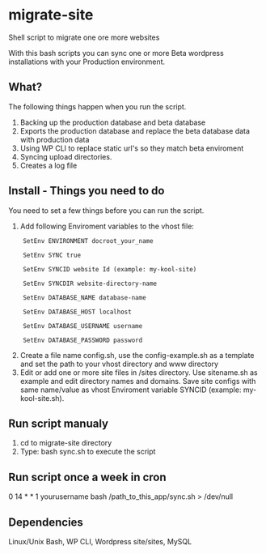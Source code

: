 # migrate-site
Shell script to migrate one ore more websites

With this bash scripts you can sync one or more Beta wordpress installations with your Production environment.

## What?
The following things happen when you run the script.

1. Backing up the production database and beta database
2. Exports the production database and replace the beta database data with production data
3. Using WP CLI to replace static url's so they match beta enviroment
4. Syncing upload directories.
5. Creates a log file

## Install - Things you need to do
You need to set a few things before you can run the script.

1. Add following Enviroment variables to the vhost file:
```
    SetEnv ENVIRONMENT docroot_your_name
  
    SetEnv SYNC true

    SetEnv SYNCID website Id (example: my-kool-site)
  
    SetEnv SYNCDIR website-directory-name
  
    SetEnv DATABASE_NAME database-name
  
    SetEnv DATABASE_HOST localhost
  
    SetEnv DATABASE_USERNAME username
  
    SetEnv DATABASE_PASSWORD password
```
2. Create a file name config.sh, use the config-example.sh as a template and set the path to your vhost directory and www directory
3. Edit or add one or more site files in /sites directory. Use sitename.sh as example and edit directory names and domains. Save site configs with same name/value as vhost Enviroment variable SYNCID (example: my-kool-site.sh).

## Run script manualy
1. cd to migrate-site directory
2. Type: bash sync.sh to execute the script

## Run script once a week in cron
0 14 * * 1  yourusername  bash /path_to_this_app/sync.sh > /dev/null

## Dependencies
Linux/Unix Bash, WP CLI, Wordpress site/sites, MySQL
